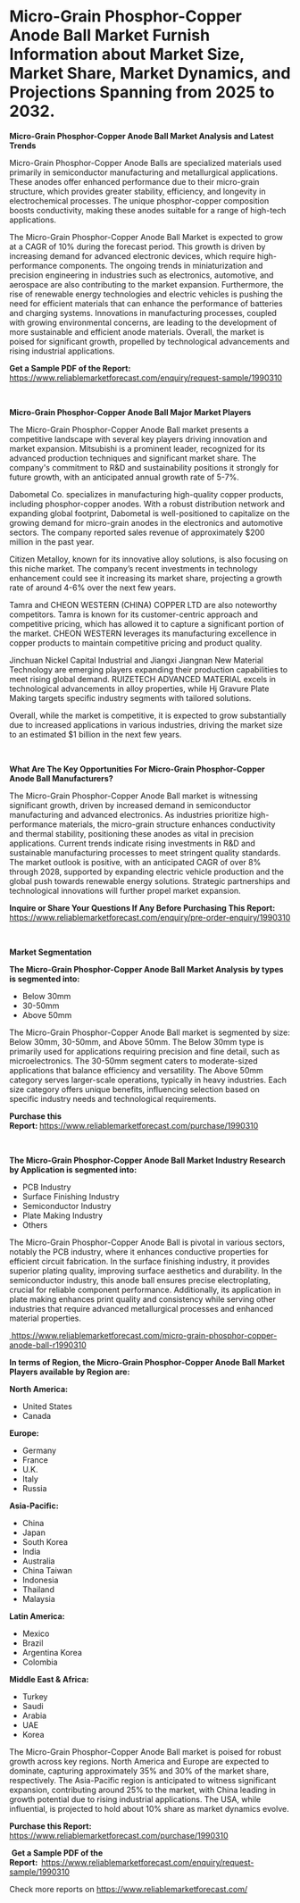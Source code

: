 <p><h1>Micro-Grain Phosphor-Copper Anode Ball Market Furnish Information about Market Size, Market Share, Market Dynamics, and Projections Spanning from 2025 to 2032.</h1></p><p><strong>Micro-Grain Phosphor-Copper Anode Ball Market Analysis and Latest Trends</strong></p>
<p><p>Micro-Grain Phosphor-Copper Anode Balls are specialized materials used primarily in semiconductor manufacturing and metallurgical applications. These anodes offer enhanced performance due to their micro-grain structure, which provides greater stability, efficiency, and longevity in electrochemical processes. The unique phosphor-copper composition boosts conductivity, making these anodes suitable for a range of high-tech applications.</p><p>The Micro-Grain Phosphor-Copper Anode Ball Market is expected to grow at a CAGR of 10% during the forecast period. This growth is driven by increasing demand for advanced electronic devices, which require high-performance components. The ongoing trends in miniaturization and precision engineering in industries such as electronics, automotive, and aerospace are also contributing to the market expansion. Furthermore, the rise of renewable energy technologies and electric vehicles is pushing the need for efficient materials that can enhance the performance of batteries and charging systems. Innovations in manufacturing processes, coupled with growing environmental concerns, are leading to the development of more sustainable and efficient anode materials. Overall, the market is poised for significant growth, propelled by technological advancements and rising industrial applications.</p></p>
<p><strong>Get a Sample PDF of the Report:&nbsp;</strong> <a href="https://www.reliablemarketforecast.com/enquiry/request-sample/1990310?utm_campaign=2140&utm_medium=2&utm_source=Github&utm_content=ia&utm_term=05022025&utm_id=micro-grain-phosphor-copper-anode-ball">https://www.reliablemarketforecast.com/enquiry/request-sample/1990310</a></p>
<p>&nbsp;</p>
<p><strong>Micro-Grain Phosphor-Copper Anode Ball Major Market Players</strong></p>
<p><p>The Micro-Grain Phosphor-Copper Anode Ball market presents a competitive landscape with several key players driving innovation and market expansion. Mitsubishi is a prominent leader, recognized for its advanced production techniques and significant market share. The company's commitment to R&D and sustainability positions it strongly for future growth, with an anticipated annual growth rate of 5-7%.</p><p>Dabometal Co. specializes in manufacturing high-quality copper products, including phosphor-copper anodes. With a robust distribution network and expanding global footprint, Dabometal is well-positioned to capitalize on the growing demand for micro-grain anodes in the electronics and automotive sectors. The company reported sales revenue of approximately $200 million in the past year.</p><p>Citizen Metalloy, known for its innovative alloy solutions, is also focusing on this niche market. The company’s recent investments in technology enhancement could see it increasing its market share, projecting a growth rate of around 4-6% over the next few years.</p><p>Tamra and CHEON WESTERN (CHINA) COPPER LTD are also noteworthy competitors. Tamra is known for its customer-centric approach and competitive pricing, which has allowed it to capture a significant portion of the market. CHEON WESTERN leverages its manufacturing excellence in copper products to maintain competitive pricing and product quality.</p><p>Jinchuan Nickel Capital Industrial and Jiangxi Jiangnan New Material Technology are emerging players expanding their production capabilities to meet rising global demand. RUIZETECH ADVANCED MATERIAL excels in technological advancements in alloy properties, while Hj Gravure Plate Making targets specific industry segments with tailored solutions.</p><p>Overall, while the market is competitive, it is expected to grow substantially due to increased applications in various industries, driving the market size to an estimated $1 billion in the next few years.</p></p>
<p>&nbsp;</p>
<p><strong>What Are The Key Opportunities For Micro-Grain Phosphor-Copper Anode Ball Manufacturers?</strong></p>
<p><p>The Micro-Grain Phosphor-Copper Anode Ball market is witnessing significant growth, driven by increased demand in semiconductor manufacturing and advanced electronics. As industries prioritize high-performance materials, the micro-grain structure enhances conductivity and thermal stability, positioning these anodes as vital in precision applications. Current trends indicate rising investments in R&D and sustainable manufacturing processes to meet stringent quality standards. The market outlook is positive, with an anticipated CAGR of over 8% through 2028, supported by expanding electric vehicle production and the global push towards renewable energy solutions. Strategic partnerships and technological innovations will further propel market expansion.</p></p>
<p><strong>Inquire or Share Your Questions If Any Before Purchasing This Report:</strong> <a href="https://www.reliablemarketforecast.com/enquiry/pre-order-enquiry/1990310?utm_campaign=2140&utm_medium=2&utm_source=Github&utm_content=ia&utm_term=05022025&utm_id=micro-grain-phosphor-copper-anode-ball">https://www.reliablemarketforecast.com/enquiry/pre-order-enquiry/1990310</a></p>
<p>&nbsp;</p>
<p><strong>Market Segmentation</strong></p>
<p><strong>The Micro-Grain Phosphor-Copper Anode Ball Market Analysis by types is segmented into:</strong></p>
<p><ul><li>Below 30mm</li><li>30-50mm</li><li>Above 50mm</li></ul></p>
<p><p>The Micro-Grain Phosphor-Copper Anode Ball market is segmented by size: Below 30mm, 30-50mm, and Above 50mm. The Below 30mm type is primarily used for applications requiring precision and fine detail, such as microelectronics. The 30-50mm segment caters to moderate-sized applications that balance efficiency and versatility. The Above 50mm category serves larger-scale operations, typically in heavy industries. Each size category offers unique benefits, influencing selection based on specific industry needs and technological requirements.</p></p>
<p><strong>Purchase this Report:&nbsp;</strong><a href="https://www.reliablemarketforecast.com/purchase/1990310?utm_campaign=2140&utm_medium=2&utm_source=Github&utm_content=ia&utm_term=05022025&utm_id=micro-grain-phosphor-copper-anode-ball">https://www.reliablemarketforecast.com/purchase/1990310</a></p>
<p>&nbsp;</p>
<p><strong>The Micro-Grain Phosphor-Copper Anode Ball Market Industry Research by Application is segmented into:</strong></p>
<p><ul><li>PCB Industry</li><li>Surface Finishing Industry</li><li>Semiconductor Industry</li><li>Plate Making Industry</li><li>Others</li></ul></p>
<p><p>The Micro-Grain Phosphor-Copper Anode Ball is pivotal in various sectors, notably the PCB industry, where it enhances conductive properties for efficient circuit fabrication. In the surface finishing industry, it provides superior plating quality, improving surface aesthetics and durability. In the semiconductor industry, this anode ball ensures precise electroplating, crucial for reliable component performance. Additionally, its application in plate making enhances print quality and consistency while serving other industries that require advanced metallurgical processes and enhanced material properties.</p></p>
<p><a href="https://www.reliablemarketforecast.com/micro-grain-phosphor-copper-anode-ball-r1990310?utm_campaign=2140&utm_medium=2&utm_source=Github&utm_content=ia&utm_term=05022025&utm_id=micro-grain-phosphor-copper-anode-ball">&nbsp;https://www.reliablemarketforecast.com/micro-grain-phosphor-copper-anode-ball-r1990310</a></p>
<p><strong>In terms of Region, the Micro-Grain Phosphor-Copper Anode Ball Market Players available by Region are:</strong></p>
<p>
    <p> <strong> North America: </strong>
        <ul>
            <li>United States</li>
            <li>Canada</li>
        </ul>
        </p> 
    <p> <strong> Europe: </strong>
        <ul>
            <li>Germany</li>
            <li>France</li>
            <li>U.K.</li>
            <li>Italy</li>
            <li>Russia</li>
        </ul>
        </p> 
    <p> <strong> Asia-Pacific: </strong>
        <ul>
            <li>China</li>
            <li>Japan</li>
            <li>South Korea</li>
            <li>India</li>
            <li>Australia</li>
            <li>China Taiwan</li>
            <li>Indonesia</li>
            <li>Thailand</li>
            <li>Malaysia</li>
        </ul>
        </p> 
    <p> <strong> Latin America: </strong>
        <ul>
            <li>Mexico</li>
            <li>Brazil</li>
            <li>Argentina Korea</li>
            <li>Colombia</li>
        </ul>
        </p> 
    <p> <strong> Middle East & Africa: </strong>
        <ul>
            <li>Turkey</li>
            <li>Saudi</li>
            <li>Arabia</li>
            <li>UAE</li>
            <li>Korea</li>
        </ul>
    </p>
    </p>
<p><p>The Micro-Grain Phosphor-Copper Anode Ball market is poised for robust growth across key regions. North America and Europe are expected to dominate, capturing approximately 35% and 30% of the market share, respectively. The Asia-Pacific region is anticipated to witness significant expansion, contributing around 25% to the market, with China leading in growth potential due to rising industrial applications. The USA, while influential, is projected to hold about 10% share as market dynamics evolve.</p></p>
<p><strong>Purchase this Report: </strong><a href="https://www.reliablemarketforecast.com/purchase/1990310?utm_campaign=2140&utm_medium=2&utm_source=Github&utm_content=ia&utm_term=05022025&utm_id=micro-grain-phosphor-copper-anode-ball">https://www.reliablemarketforecast.com/purchase/1990310</a></p>
<p>&nbsp;<strong>Get a Sample PDF of the Report:&nbsp;&nbsp;</strong><a href="https://www.reliablemarketforecast.com/enquiry/request-sample/1990310?utm_campaign=2140&utm_medium=2&utm_source=Github&utm_content=ia&utm_term=05022025&utm_id=micro-grain-phosphor-copper-anode-ball">https://www.reliablemarketforecast.com/enquiry/request-sample/1990310</a></p>
<p><strong></strong></p>
<p>Check more reports on <a href="https://www.reliablemarketforecast.com/?utm_campaign=2140&utm_medium=2&utm_source=Github&utm_content=ia&utm_term=05022025&utm_id=micro-grain-phosphor-copper-anode-ball">https://www.reliablemarketforecast.com/</a></p>